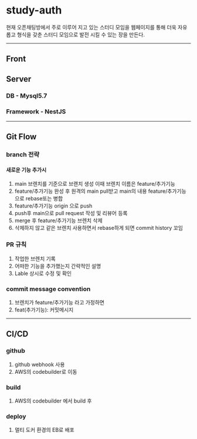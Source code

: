 # study-auth
현재 오픈채팅방에서 주로 이루어 지고 있는 스터디 모임을 웹페이지를 통해 더욱 자유롭고 형식을 갖춘 스터디 모임으로 발전 시킬 수 있는 장을 만든다.

---
## Front


## Server
### DB - Mysql5.7
### Framework - NestJS

---
## Git Flow
### branch 전략
#### 새로운 기능 추가시
1. main 브렌치를 기준으로 브랜치 생성 이때 브렌치 이름은 feature/추가기능
2. feature/추가기능 완성 후 원격의 main pull받고 main의 내용 feature/추가기능으로 rebase또는 병합
3. feature/추가기능 origin 으로 push
4. push후 main으로 pull request 작성 및 리뷰어 등록
5. merge 후 feature/추가기능 브렌치 삭제
6. 삭제하지 않고 같은 브렌치 사용하면서 rebase하게 되면 commit history 꼬임

### PR 규칙
1. 작업한 브렌치 기록
2. 어떠한 기능을 추가했는지 간략적인 설명
3. Lable 상시로 수정 및 확인

### commit message convention
1. 브렌치가 feature/추가기능 라고 가정하면
2. feat(추가기능): 커밋메시지

---
## CI/CD
### github
1. github webhook 사용
2. AWS의 codebuilder로 이동
### build
1. AWS의 codebuilder 에서 build 후
### deploy
1. 멀티 도커 환경의 EB로 배포
